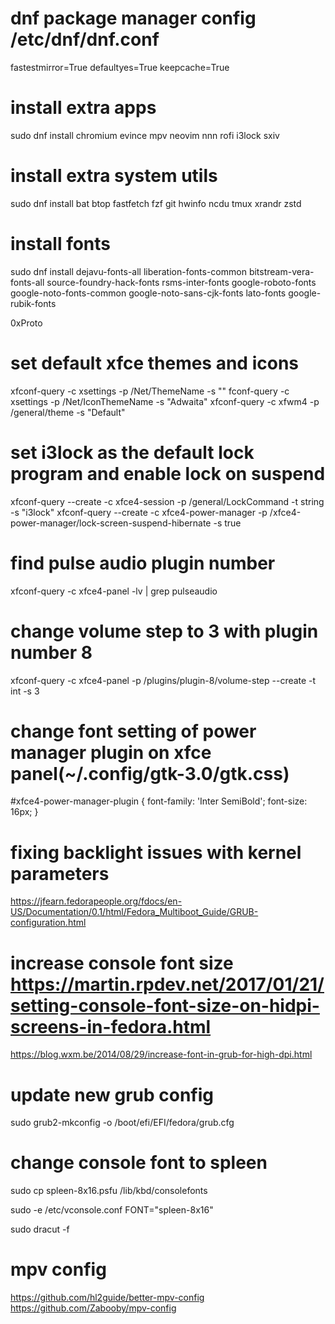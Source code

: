 # dnf package manager config /etc/dnf/dnf.conf
fastestmirror=True
defaultyes=True
keepcache=True

# install extra apps
sudo dnf install chromium evince mpv neovim nnn rofi i3lock sxiv

# install extra system utils
sudo dnf install bat btop fastfetch fzf git hwinfo ncdu tmux xrandr zstd

# install fonts
sudo dnf install dejavu-fonts-all liberation-fonts-common bitstream-vera-fonts-all source-foundry-hack-fonts rsms-inter-fonts google-roboto-fonts google-noto-fonts-common google-noto-sans-cjk-fonts lato-fonts google-rubik-fonts

0xProto

# set default xfce themes and icons
xfconf-query -c xsettings -p /Net/ThemeName -s ""
fconf-query -c xsettings -p /Net/IconThemeName -s "Adwaita"
xfconf-query -c xfwm4 -p /general/theme -s "Default"

# set i3lock as the default lock program and enable lock on suspend
xfconf-query --create -c xfce4-session -p /general/LockCommand -t string -s "i3lock"
xfconf-query --create -c xfce4-power-manager -p /xfce4-power-manager/lock-screen-suspend-hibernate -s true

# find pulse audio plugin number
xfconf-query -c xfce4-panel -lv | grep pulseaudio

# change volume step to 3 with plugin number 8
xfconf-query -c xfce4-panel -p /plugins/plugin-8/volume-step --create -t int -s 3

# change font setting of power manager plugin on xfce panel(~/.config/gtk-3.0/gtk.css)
#xfce4-power-manager-plugin {
	font-family: 'Inter SemiBold';
	font-size: 16px;
}

# fixing backlight issues with kernel parameters
https://jfearn.fedorapeople.org/fdocs/en-US/Documentation/0.1/html/Fedora_Multiboot_Guide/GRUB-configuration.html

# increase console font size https://martin.rpdev.net/2017/01/21/setting-console-font-size-on-hidpi-screens-in-fedora.html
https://blog.wxm.be/2014/08/29/increase-font-in-grub-for-high-dpi.html

# update new grub config
sudo grub2-mkconfig -o /boot/efi/EFI/fedora/grub.cfg

# change console font to spleen
sudo cp spleen-8x16.psfu /lib/kbd/consolefonts

sudo -e /etc/vconsole.conf
FONT="spleen-8x16"

sudo dracut -f

# mpv config
https://github.com/hl2guide/better-mpv-config
https://github.com/Zabooby/mpv-config


